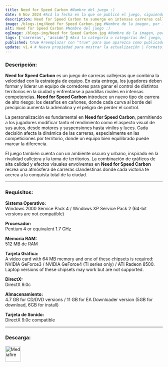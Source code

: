 ```yaml
---
title: Need for Speed Carbon #Nombre del juego :)
date: 6 Nov 2024 #Acá la fecha en la que se publicó el juego, siguiendo este formato: Dia "30", Mes "Oct", Año "2024" = como debe quedar: 30 Oct 2024
description: Need for Speed Carbon te sumerge en intensas carreras callejeras de alta velocidad, donde deberás formar y liderar un equipo para dominar territorios en la ciudad y enfrentar a pandillas rivales. Con una amplia personalización de autos y desafíos en cañones peligrosos, este juego combina adrenalina, estrategia y el estilo urbano característico de la serie. #Acá una mini descripción del juego
image: /blogs-img/Need for Speed Carbon.jpg #Nombre de la imagen, por lo general es exactamente el mismo nombre que el juego excluyendo lo ":" (Dos puntos)
alt: Need for Speed Carbon #Nombre del juego :)
ogImage: /blogs-img/Need for Speed Carbon.jpg #Nombre de la imagen, por lo general es exactamente el mismo nombre que el juego excluyendo lo ":" (Dos puntos)
tags: ['carreras', 'acción'] #Acá la categoría o categorías del juego, si es más de una se coloca en este formato: ['categoría1', 'categoría2']
published: true #reemplazar con "true" para que aparezca como publicado
update: v1.4 # Nueva propiedad para mostrar la actualización | Formato: v1.0.0
---
```


<!--En VSCode seleccionando una palabra, por ejemplo: "Need for Speed Carbon" y apretando Ctrl+F2 se seleccionan todas las palabras iguales-->

### Descripción:
**Need for Speed Carbon** es un juego de carreras callejeras que combina la velocidad con la estrategia de equipo. En esta entrega, los jugadores deben formar y liderar un equipo de corredores para ganar el control de distintos territorios en la ciudad y enfrentarse a pandillas rivales en intensas competencias. **Need for Speed Carbon** introduce un nuevo tipo de carrera de alto riesgo: los desafíos en cañones, donde cada curva al borde del precipicio aumenta la adrenalina y el peligro de perder el control.

La personalización es fundamental en **Need for Speed Carbon**, permitiendo a los jugadores modificar tanto el rendimiento como el aspecto visual de sus autos, desde motores y suspensiones hasta vinilos y luces. Cada decisión afecta la dinámica de las carreras, especialmente en las competiciones por territorio, donde un equipo bien equilibrado puede marcar la diferencia.

El juego también cuenta con un ambiente oscuro y urbano, inspirado en la rivalidad callejera y la toma de territorios. La combinación de gráficos de alta calidad y efectos visuales envolventes en **Need for Speed Carbon** recrea una atmósfera de carreras clandestinas donde cada victoria te acerca a la conquista total de la ciudad.
<!--Prompt para Chat-GPT: Hazme una descripción para el juego "Need for Speed Carbon" y cada que menciones "Need for Speed Carbon" ponlo en negrita -->

---

### Requisitos:
**Sistema Operativo:**  
Windows 2000 Service Pack 4 / Windows XP Service Pack 2 (64-bit versions are not compatible)

**Procesador:**  
Pentium 4 or equivalent 1.7 GHz

**Memoria RAM:**  
512 MB de RAM

**Tarjeta Gráfica:**  
A video card with 64 MB memory and one of these chipsets is required: NVIDIA GeForce3 / NVIDIA GeForce4 (Ti series only) / ATI Radeon 8500. Laptop versions of these chipsets may work but are not supported.

**DirectX:**  
DirectX 9.0c

**Almacenamiento:**  
4.7 GB for CD/DVD versions / 11 GB for EA Downloader version (5GB for download, 6GB for install)

**Tarjeta de Sonido:**  
DirectX 9.0c compatible

<!--Si falta o sobra un requisito se quita o se agrega manteniendo el mismo formato-->

---

### Descarga:

[<img src="https://gist.github.com/cxmeel/0dbc95191f239b631c3874f4ccf114e2/raw/download.svg" alt="Mediafire" height="50" />](https://www.mediafire.com/file/oobj1hkfbu3lq5b/Need_for_Speed_Carbon_-_By_Nicolhetti_Projects.zip/file)

<!-- # se debe reemplazar por el link de descarga-->

<!--NOMBRE-DEL-SERVICIO se debe reemplazar por el servicio donde está subido el juego-->